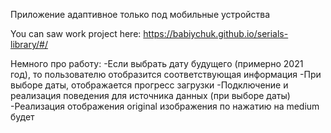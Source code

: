 Приложение адаптивное только под мобильные устройства

You can saw work project here: https://babiychuk.github.io/serials-library/#/

Немного про работу:
-Если выбрать дату будущего (примерно 2021 год), то пользователю отобразится соответствующая информация
-При выборе даты, отображается прогресс загрузки
-Подключение и реализация поведения для источника данных (при выборе даты)
-Реализация отображения original изображения по нажатию на medium будет
